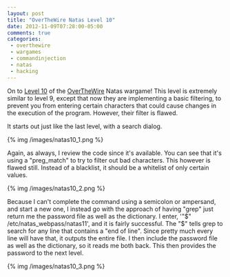 ```yaml
---
layout: post
title: "OverTheWire Natas Level 10"
date: 2012-11-09T07:28:00-05:00
comments: true
categories:
 - overthewire
 - wargames
 - commandinjection
 - natas
 - hacking
---
```


On to [Level 10](http://natas10.natas.labs.overthewire.org) of the [OverTheWire](http://www.overthewire.org) Natas wargame! This level is extremely similar to level 9, except that now they are implementing a basic filtering, to prevent you from entering certain characters that could cause changes in the execution of the program. However, their filter is flawed.

It starts out just like the last level, with a search dialog.

{% img /images/natas10_1.png %}

Again, as always, I review the code since it's available. You can see that it's using a "preg_match" to try to filter out bad characters. This however is flawed still. Instead of a blacklist, it should be a whitelist of only certain values.

{% img /images/natas10_2.png %}

Because I can't complete the command using a semicolon or ampersand, and start a new one, I instead go with the approach of having "grep" just return me the password file as well as the dictionary. I enter, '"$" /etc/natas_webpass/natas11', and it is fairly successful. The "$" tells grep to search for any line that contains a "end of line". Since pretty much every line will have that, it outputs the entire file. I then include the password file as well as the dictionary, so it reads me both back. This then provides the password to the next level.

{% img /images/natas10_3.png %}